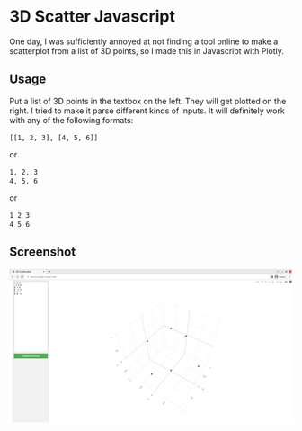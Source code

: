 # 3D Scatter Javascript
One day, I was sufficiently annoyed at not finding a tool online to make a scatterplot from a list of 3D points, so I made this in Javascript with Plotly.

## Usage
Put a list of 3D points in the textbox on the left. They will get plotted on the right. I tried to make it parse different kinds of inputs. It will definitely work with any of the following formats:
```
[[1, 2, 3], [4, 5, 6]]
```
or
```
1, 2, 3
4, 5, 6
```
or
```
1 2 3
4 5 6
```


## Screenshot
![screenshot](screenshot.png)